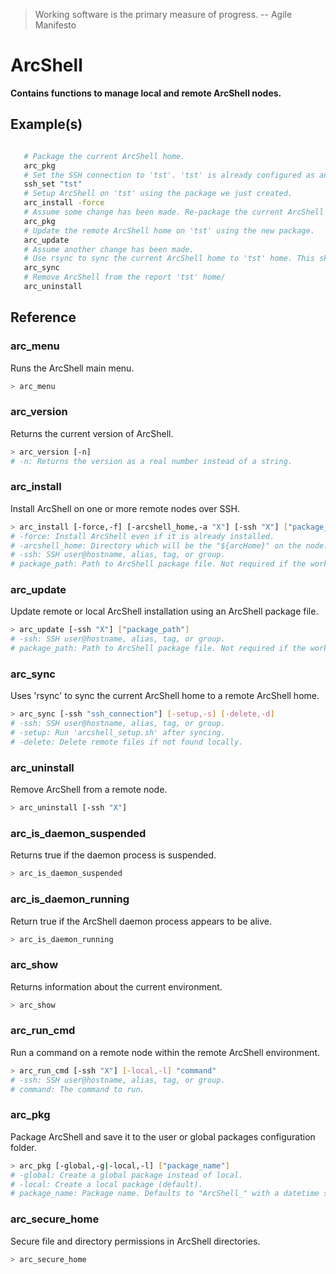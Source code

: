 > Working software is the primary measure of progress. -- Agile Manifesto

# ArcShell

**Contains functions to manage local and remote ArcShell nodes.**

## Example(s)
```bash

   # Package the current ArcShell home.
   arc_pkg 
   # Set the SSH connection to 'tst'. 'tst' is already configured as an SSH connection.
   ssh_set "tst"
   # Setup ArcShell on 'tst' using the package we just created. 
   arc_install -force
   # Assume some change has been made. Re-package the current ArcShell home.
   arc_pkg 
   # Update the remote ArcShell home on 'tst' using the new package.
   arc_update 
   # Assume another change has been made.
   # Use rsync to sync the current ArcShell home to 'tst' home. This skips the packaging step.
   arc_sync
   # Remove ArcShell from the report 'tst' home/
   arc_uninstall
```

## Reference


### arc_menu
Runs the ArcShell main menu.
```bash
> arc_menu
```

### arc_version
Returns the current version of ArcShell.
```bash
> arc_version [-n]
# -n: Returns the version as a real number instead of a string.
```

### arc_install
Install ArcShell on one or more remote nodes over SSH.
```bash
> arc_install [-force,-f] [-arcshell_home,-a "X"] [-ssh "X"] ["package_path"]
# -force: Install ArcShell even if it is already installed.
# -arcshell_home: Directory which will be the "${arcHome}" on the node.
# -ssh: SSH user@hostname, alias, tag, or group.
# package_path: Path to ArcShell package file. Not required if the working package file is set.
```

### arc_update
Update remote or local ArcShell installation using an ArcShell package file.
```bash
> arc_update [-ssh "X"] ["package_path"]
# -ssh: SSH user@hostname, alias, tag, or group.
# package_path: Path to ArcShell package file. Not required if the working package file is set.
```

### arc_sync
Uses 'rsync' to sync the current ArcShell home to a remote ArcShell home.
```bash
> arc_sync [-ssh "ssh_connection"] [-setup,-s] [-delete,-d]
# -ssh: SSH user@hostname, alias, tag, or group.
# -setup: Run 'arcshell_setup.sh' after syncing.
# -delete: Delete remote files if not found locally.
```

### arc_uninstall
Remove ArcShell from a remote node.
```bash
> arc_uninstall [-ssh "X"]
```

### arc_is_daemon_suspended
Returns true if the daemon process is suspended.
```bash
> arc_is_daemon_suspended
```

### arc_is_daemon_running
Return true if the ArcShell daemon process appears to be alive.
```bash
> arc_is_daemon_running
```

### arc_show
Returns information about the current environment.
```bash
> arc_show
```

### arc_run_cmd
Run a command on a remote node within the remote ArcShell environment.
```bash
> arc_run_cmd [-ssh "X"] [-local,-l] "command"
# -ssh: SSH user@hostname, alias, tag, or group.
# command: The command to run.
```

### arc_pkg
Package ArcShell and save it to the user or global packages configuration folder.
```bash
> arc_pkg [-global,-g|-local,-l] ["package_name"]
# -global: Create a global package instead of local.
# -local: Create a local package (default).
# package_name: Package name. Defaults to "ArcShell_" with a datetime string.
```

### arc_secure_home
Secure file and directory permissions in ArcShell directories.
```bash
> arc_secure_home
```

